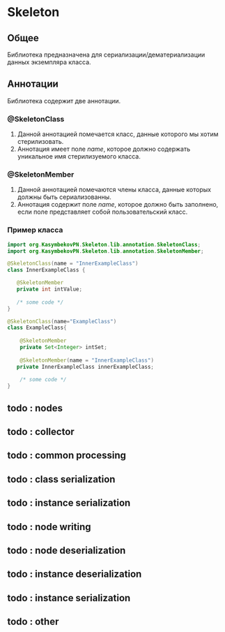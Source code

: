 # Skeleton

## Общее
Библиотека предназначена для сериализации/дематериализации 
данных экземпляра класса.

## Аннотации
Библиотека содержит две аннотации.

### **@SkeletonClass**
1. Данной аннотацией помечается класс, данные которого 
   мы хотим стерилизовать.
2. Аннотация имеет поле *name*, которое должно содержать 
   уникальное имя стерилизуемого класса.

### **@SkeletonMember**
1. Данной аннотацией помечаются члены класса, данные которых 
   должны быть сериализованны.
2. Аннотация содержит поле *name*, которое должно быть заполнено,
   если поле представляет собой пользовательский класс.
   
### Пример класса

```java
import org.KasymbekovPN.Skeleton.lib.annotation.SkeletonClass;
import org.KasymbekovPN.Skeleton.lib.annotation.SkeletonMember;

@SkeletonClass(name = "InnerExampleClass")
class InnerExampleClass {

   @SkeletonMember
   private int intValue;
   
   /* some code */
}

@SkeletonClass(name="ExampleClass")
class ExampleClass{
    
    @SkeletonMember
    private Set<Integer> intSet;
    
    @SkeletonMember(name = "InnerExampleClass")
   private InnerExampleClass innerExampleClass;
    
    /* some code */
}
```

## todo : nodes

## todo : collector

## todo : common processing

## todo : class serialization

## todo : instance serialization

## todo : node writing 

## todo : node deserialization

## todo : instance deserialization

## todo : instance serialization

## todo : other

